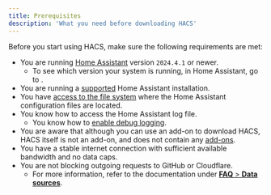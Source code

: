 ```yaml
---
title: Prerequisites
description: 'What you need before downloading HACS'
---
```


Before you start using HACS, make sure the following requirements are met:

- You are running [Home Assistant](https://www.home-assistant.io/) version `2024.4.1` or newer.
    - To see which version your system is running, in Home Assistant, go to <!-- hacs:my info title="**{{coreui('panel.config')}}** > **{{coreui('ui.panel.config.dashboard.about.main')}}**" -->.
- You are running a [supported](https://github.com/home-assistant/architecture/blob/master/adr/0012-define-supported-installation-method.md) Home Assistant installation.
- You have [access to the file system](https://www.home-assistant.io/docs/configuration/#to-set-up-access-to-the-files-and-prepare-an-editor) where the Home Assistant configuration files are located.
- You know how to access the Home Assistant log file.
    - You know how to [enable debug logging](https://www.home-assistant.io/docs/configuration/troubleshooting/#debug-logs-and-diagnostics).
- You are aware that although you can use an add-on to download HACS, HACS itself is not an add-on, and does not contain any [add-ons](https://www.home-assistant.io/glossary/#add-on).
- You have a stable internet connection with sufficient available bandwidth and no data caps.
- You are not blocking outgoing requests to GitHub or Cloudflare.
    - For more information, refer to the documentation under [**FAQ** > **Data sources**](/docs/faq/data_sources.md).
